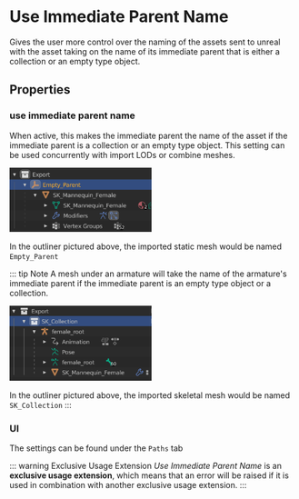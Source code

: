 # Use Immediate Parent Name
Gives the user more control over the naming of the assets sent to unreal with the asset taking on the name of its immediate parent that is either a collection or an empty type object.

## Properties
### use immediate parent name
When active, this makes the immediate parent the name of the asset if the immediate parent is a collection or an empty type object. This setting can be used concurrently with import LODs or combine meshes.

<img src="./images/use-immediate-parent-name/0.png" alt="0" width="250"/>

In the outliner pictured above, the imported static mesh would be named `Empty_Parent`

::: tip Note
A mesh under an armature will take the name of the armature's immediate parent if the immediate parent is an empty type object or a collection.

<img src="./images/use-immediate-parent-name/1.png" alt="1" width="250"/>

In the outliner pictured above, the imported skeletal mesh would be named `SK_Collection`
:::

### UI
The settings can be found under the `Paths` tab

::: warning Exclusive Usage Extension
_Use Immediate Parent Name_ is an **exclusive usage extension**, which means that an error will be raised if it is used in combination with another exclusive usage extension.
:::
